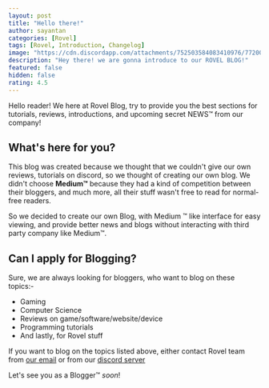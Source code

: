 ```yaml
---
layout: post
title: "Hello there!"
author: sayantan
categories: [Rovel]
tags: [Rovel, Introduction, Changelog]
image: "https://cdn.discordapp.com/attachments/752503584083410976/772005930316726292/20201031_112035_0000.png"
description: "Hey there! we are gonna introduce to our ROVEL BLOG!"
featured: false
hidden: false
rating: 4.5
---
```


Hello reader! We here at Rovel Blog, try to provide you the best sections for tutorials, reviews, introductions, and upcoming secret NEWS™ from our company!

## What's here for you?

This blog was created because we thought that we couldn't give our own reviews, tutorials on discord, so we thought of creating our own blog. We didn't choose **Medium™** because they had a kind of competition between their bloggers, and much more, all their stuff wasn't free to read for normal-free readers.

So we decided to create our own Blog, with Medium ™ like interface for easy viewing, and provide better news and blogs without interacting with third party company like Medium™.

## Can I apply for Blogging?

Sure, we are always looking for bloggers, who want to blog on these topics:-
- Gaming
- Computer Science
- Reviews on game/software/website/device
- Programming tutorials
- And lastly, for Rovel stuff

If you want to blog on the topics listed above, either contact Rovel team from [our email](support@rovelstars.ga) or from our [discord server](https://discord.gg/Rf3xPMm)

Let's see you as a Blogger™ *soon*!